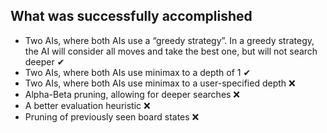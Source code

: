 ## What was successfully accomplished
* Two AIs, where both AIs use a “greedy strategy”.  In a greedy strategy, the AI will consider all moves and take the best one, but will not search deeper ✔
* Two AIs, where both AIs use minimax to a depth of 1 ✔
* Two AIs, where both AIs use minimax to a user-specified depth ❌ 
* Alpha-Beta pruning, allowing for deeper searches ❌
* A better evaluation heuristic ❌
* Pruning of previously seen board states ❌
